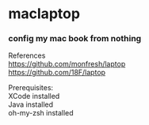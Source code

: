 # maclaptop
### config my mac book from nothing

References  
https://github.com/monfresh/laptop  
https://github.com/18F/laptop  

Prerequisites:  
XCode installed  
Java installed  
oh-my-zsh installed
